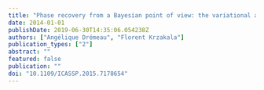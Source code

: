 ```yaml
---
title: "Phase recovery from a Bayesian point of view: the variational approach"
date: 2014-01-01
publishDate: 2019-06-30T14:35:06.054238Z
authors: ["Angélique Drémeau", "Florent Krzakala"]
publication_types: ["2"]
abstract: ""
featured: false
publication: ""
doi: "10.1109/ICASSP.2015.7178654"
---
```


